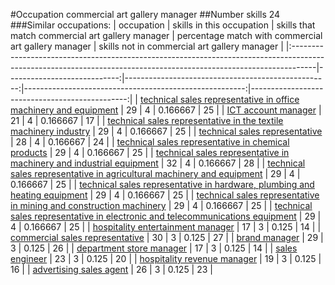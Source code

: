 #Occupation commercial art gallery manager
##Number skills 24
###Similar occupations:
| occupation                                                                                                                                                        |   skills in this occupation |   skills that match commercial art gallery manager |   percentage match with commercial art gallery manager |   skills not in commercial art gallery manager |
|:------------------------------------------------------------------------------------------------------------------------------------------------------------------|----------------------------:|---------------------------------------------------:|-------------------------------------------------------:|-----------------------------------------------:|
| [technical sales representative in office machinery and equipment](technical_sales_representative_in_office_machinery_and_equipment.md)                           |                          29 |                                                  4 |                                               0.166667 |                                             25 |
| [ICT account manager](ICT_account_manager.md)                                                                                                                     |                          21 |                                                  4 |                                               0.166667 |                                             17 |
| [technical sales representative in the textile machinery industry](technical_sales_representative_in_the_textile_machinery_industry.md)                           |                          29 |                                                  4 |                                               0.166667 |                                             25 |
| [technical sales representative](technical_sales_representative.md)                                                                                               |                          28 |                                                  4 |                                               0.166667 |                                             24 |
| [technical sales representative in chemical products](technical_sales_representative_in_chemical_products.md)                                                     |                          29 |                                                  4 |                                               0.166667 |                                             25 |
| [technical sales representative in machinery and industrial equipment](technical_sales_representative_in_machinery_and_industrial_equipment.md)                   |                          32 |                                                  4 |                                               0.166667 |                                             28 |
| [technical sales representative in agricultural machinery and equipment](technical_sales_representative_in_agricultural_machinery_and_equipment.md)               |                          29 |                                                  4 |                                               0.166667 |                                             25 |
| [technical sales representative in hardware, plumbing and heating equipment](technical_sales_representative_in_hardware,_plumbing_and_heating_equipment.md)       |                          29 |                                                  4 |                                               0.166667 |                                             25 |
| [technical sales representative in mining and construction machinery](technical_sales_representative_in_mining_and_construction_machinery.md)                     |                          29 |                                                  4 |                                               0.166667 |                                             25 |
| [technical sales representative in electronic and telecommunications equipment](technical_sales_representative_in_electronic_and_telecommunications_equipment.md) |                          29 |                                                  4 |                                               0.166667 |                                             25 |
| [hospitality entertainment manager](hospitality_entertainment_manager.md)                                                                                         |                          17 |                                                  3 |                                               0.125    |                                             14 |
| [commercial sales representative](commercial_sales_representative.md)                                                                                             |                          30 |                                                  3 |                                               0.125    |                                             27 |
| [brand manager](brand_manager.md)                                                                                                                                 |                          29 |                                                  3 |                                               0.125    |                                             26 |
| [department store manager](department_store_manager.md)                                                                                                           |                          17 |                                                  3 |                                               0.125    |                                             14 |
| [sales engineer](sales_engineer.md)                                                                                                                               |                          23 |                                                  3 |                                               0.125    |                                             20 |
| [hospitality revenue manager](hospitality_revenue_manager.md)                                                                                                     |                          19 |                                                  3 |                                               0.125    |                                             16 |
| [advertising sales agent](advertising_sales_agent.md)                                                                                                             |                          26 |                                                  3 |                                               0.125    |                                             23 |
